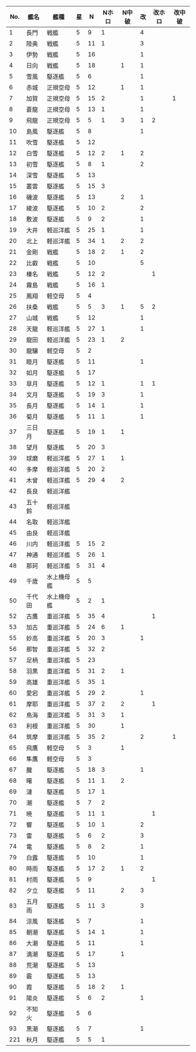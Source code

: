 |No.|艦名|艦種|星|N|Nホロ|N中破|改|改ホロ|改中破|
|---|---|---|---|---|---|---|---|---|---|
|1|長門|戦艦|5|9|1||4|||
|2|陸奥|戦艦|5|11|1||3|||
|3|伊勢|戦艦|5|16|||1|||
|4|日向|戦艦|5|18||1|1|||
|5|雪風|駆逐艦|5|6|||1|||
|6|赤城|正規空母|5|12||1|1|||
|7|加賀|正規空母|5|15|2||1||1|
|8|蒼龍|正規空母|5|13|1||1|||
|9|飛龍|正規空母|5|5|1|3|1|2||
|10|島風|駆逐艦|5|8|||1|||
|11|吹雪|駆逐艦|5|12||||||
|12|白雪|駆逐艦|5|12|2|1|2|||
|13|初雪|駆逐艦|5|8|1||2|||
|14|深雪|駆逐艦|5|13||||||
|15|叢雲|駆逐艦|5|15|3|||||
|16|磯波|駆逐艦|5|13||2|1|||
|17|綾波|駆逐艦|5|10|2||2|||
|18|敷波|駆逐艦|5|9|2||1|||
|19|大井|軽巡洋艦|5|25|1||1|||
|20|北上|軽巡洋艦|5|34|1|2|2|||
|21|金剛|戦艦|5|18|2|1|2|||
|22|比叡|戦艦|5|10|||5|||
|23|榛名|戦艦|5|12|2|||1||
|24|霧島|戦艦|5|16|1|||||
|25|鳳翔|軽空母|5|4||||||
|26|扶桑|戦艦|5|5|3|1|5|2||
|27|山城|戦艦|5|12|||1|||
|28|天龍|軽巡洋艦|5|27|1||1|||
|29|龍田|軽巡洋艦|5|23|1|2||||
|30|龍驤|軽空母|5|2||||||
|31|睦月|駆逐艦|5|11|||1|||
|32|如月|駆逐艦|5|17||||||
|33|皐月|駆逐艦|5|12|1||1|1||
|34|文月|駆逐艦|5|19|3||1|||
|35|長月|駆逐艦|5|14|1||1|||
|36|菊月|駆逐艦|5|11|1||1|||
|37|三日月|駆逐艦|5|19|1|1||||
|38|望月|駆逐艦|5|20|3|||||
|39|球磨|軽巡洋艦|5|27|1|1||||
|40|多摩|軽巡洋艦|5|20|2|||||
|41|木曾|軽巡洋艦|5|29|4|2||||
|42|長良|軽巡洋艦||||||||
|43|五十鈴|軽巡洋艦||||||||
|44|名取|軽巡洋艦||||||||
|45|由良|軽巡洋艦||||||||
|46|川内|軽巡洋艦|5|15|2|||||
|47|神通|軽巡洋艦|5|26|1|||||
|48|那珂|軽巡洋艦|5|31|4|||||
|49|千歳|水上機母艦|5|5||||||
|50|千代田|水上機母艦|5|2|1|||||
|52|古鷹|重巡洋艦|5|35|4|||1||
|53|加古|重巡洋艦|5|24|6|1||||
|55|妙高|重巡洋艦|5|20|3||1|||
|56|那智|重巡洋艦|5|32|2|||||
|57|足柄|重巡洋艦|5|23||||||
|58|羽黒|重巡洋艦|5|31|2|1||||
|59|高雄|重巡洋艦|5|35|1|||||
|60|愛宕|重巡洋艦|5|29|2||1|||
|61|摩耶|重巡洋艦|5|37|2|2||1||
|62|鳥海|重巡洋艦|5|31|3|1||||
|63|利根|重巡洋艦|5|30||1||||
|64|筑摩|重巡洋艦|5|35|2||2||1|
|65|飛鷹|軽空母|5|3||1||||
|66|隼鷹|軽空母|5|3||||||
|67|朧|駆逐艦|5|18|3||1|||
|68|曙|駆逐艦|5|11|1|2||||
|69|漣|駆逐艦|5|17|1|||||
|70|潮|駆逐艦|5|7|2|||||
|71|暁|駆逐艦|5|11|1|||1||
|72|響|駆逐艦|5|10|1||2|||
|73|雷|駆逐艦|5|6|2||3|||
|74|電|駆逐艦|5|8|2||1|||
|79|白露|駆逐艦|5|10|||1|||
|80|時雨|駆逐艦|5|17|2|1|2|||
|81|村雨|駆逐艦|5|9||||1||
|82|夕立|駆逐艦|5|11||2|3|||
|83|五月雨|駆逐艦|5|11|3||3|||
|84|涼風|駆逐艦|5|7|||1|||
|85|朝潮|駆逐艦|5|14|1||1|||
|86|大潮|駆逐艦|5|11|||1|||
|87|満潮|駆逐艦|5|17||1||||
|88|荒潮|駆逐艦|5|13||||||
|89|霰|駆逐艦|5|13||||||
|90|霞|駆逐艦|5|18|2|1||||
|91|陽炎|駆逐艦|5|6|2||1|||
|92|不知火|駆逐艦|5|6||||||
|93|黒潮|駆逐艦|5|7|||1|||
|221|秋月|駆逐艦|5|5|1|||||

